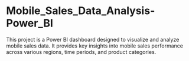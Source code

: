 # Mobile_Sales_Data_Analysis-Power_BI
This project is a Power BI dashboard designed to visualize and analyze mobile sales data. It provides key insights into mobile sales performance across various regions, time periods, and product categories.
